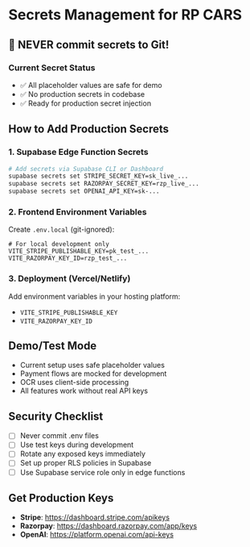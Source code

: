 # Secrets Management for RP CARS

## 🚨 NEVER commit secrets to Git! 

### Current Secret Status
- ✅ All placeholder values are safe for demo
- ✅ No production secrets in codebase
- ✅ Ready for production secret injection

## How to Add Production Secrets

### 1. Supabase Edge Function Secrets
```bash
# Add secrets via Supabase CLI or Dashboard
supabase secrets set STRIPE_SECRET_KEY=sk_live_...
supabase secrets set RAZORPAY_SECRET_KEY=rzp_live_...
supabase secrets set OPENAI_API_KEY=sk-...
```

### 2. Frontend Environment Variables
Create `.env.local` (git-ignored):
```
# For local development only
VITE_STRIPE_PUBLISHABLE_KEY=pk_test_...
VITE_RAZORPAY_KEY_ID=rzp_test_...
```

### 3. Deployment (Vercel/Netlify)
Add environment variables in your hosting platform:
- `VITE_STRIPE_PUBLISHABLE_KEY`
- `VITE_RAZORPAY_KEY_ID`

## Demo/Test Mode
- Current setup uses safe placeholder values
- Payment flows are mocked for development
- OCR uses client-side processing
- All features work without real API keys

## Security Checklist
- [ ] Never commit .env files
- [ ] Use test keys during development
- [ ] Rotate any exposed keys immediately
- [ ] Set up proper RLS policies in Supabase
- [ ] Use Supabase service role only in edge functions

## Get Production Keys
- **Stripe**: https://dashboard.stripe.com/apikeys
- **Razorpay**: https://dashboard.razorpay.com/app/keys
- **OpenAI**: https://platform.openai.com/api-keys
